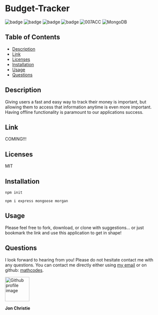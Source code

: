 # Budget-Tracker

![badge](https://img.shields.io/badge/HTML-v12.16.1.0-E34F26?logo=HTML5&?style=plastic) ![badge](https://img.shields.io/badge/JavaScript-v4.17.1-F7DF1E?logo=JavaScript&?style=plastic) ![badge](https://img.shields.io/badge/CSS-v12.16.1.0-1572B6?logo=CSS3&?style=plastic) ![badge](https://img.shields.io/badge/nodejs-v12.16.1.0-green?logo=node.js&?style=plastic) ![007ACC](https://img.shields.io/badge/VSCode-v4.2.8-007ACC?logo=Visual-Studio-Code&?style=plastic) ![MongoDB](https://img.shields.io/badge/mongodb-v4.2.8-47A248?logo=MongoDB&?style=plastic) 
 
## Table of Contents
  - [Description](#description)
  - [Link](#link)
  - [Licenses](#licenses)
  - [Installation](#installation)
  - [Usage](#usage)
  - [Questions](#questions)

## Description
Giving users a fast and easy way to track their money is important, but allowing them to access that information anytime is even more important. Having offline functionality is paramount to our applications success.

## Link
COMING!!!

## Licenses  
MIT

## Installation
```
npm init
```

```
npm i express mongoose morgan 
```

## Usage
Please feel free to fork, download, or clone with suggestions... or just bookmark the link and use this application to get in shape!

## Questions
I look forward to hearing from you! Please do not hesitate contact me with any questions. You can contact me directly either using [my email](mailto:jonpchristie@gmail.com) or on github: [mathcodes](https://github.com/mathcodes).


<img src ="https://avatars0.githubusercontent.com/u/17928947?v=4" alt="Github profile image" width="80px" height="80px" />

__Jon Christie__ 
